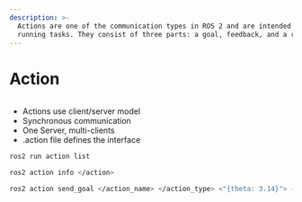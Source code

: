 ```yaml
---
description: >-
  Actions are one of the communication types in ROS 2 and are intended for long
  running tasks. They consist of three parts: a goal, feedback, and a result.
---
```


# Action

<figure><img src="https://docs.ros.org/en/humble/_images/Action-SingleActionClient.gif" alt=""><figcaption></figcaption></figure>

* Actions use client/server model
* Synchronous communication
* One Server, multi-clients
* .action file defines the interface

```bash
ros2 run action list

ros2 action info </action>

ros2 action send_goal </action_name> </action_type> <"{theta: 3.14}"> --feedback
```
